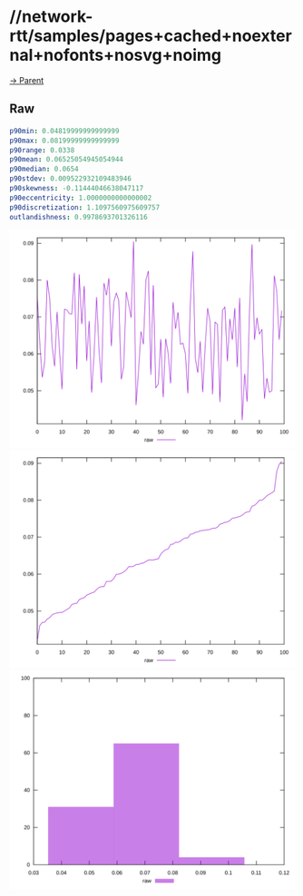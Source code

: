 
# //network-rtt/samples/pages+cached+noexternal+nofonts+nosvg+noimg

[→ Parent](../..)


## Raw


```yaml
p90min: 0.04819999999999999
p90max: 0.08199999999999999
p90range: 0.0338
p90mean: 0.06525054945054944
p90median: 0.0654
p90stdev: 0.009522932109483946
p90skewness: -0.11444046638047117
p90eccentricity: 1.0000000000000002
p90discretization: 1.1097560975609757
outlandishness: 0.9978693701326116

```

![PLOT: raw-values](./raw/values.svg)![PLOT: raw-sorted](./raw/sorted.svg)![PLOT: raw-histogram](./raw/histogram.svg)